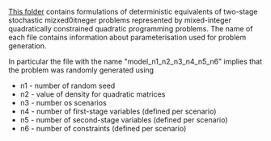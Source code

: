 [This folder](https://drive.google.com/drive/folders/1QXdTmEjxriQTCpphTmKZaxRSDzE9zPEK?usp=sharing) contains formulations of deterministic equivalents of two-stage stochastic mizxed0itneger problems represented by mixed-integer quadratically constrained quadratic programming problems. The name of each file contains information about parameterisation used for problem generation. 

In particular the file with the name "model_n1_n2_n3_n4_n5_n6" implies that the problem was randomly generated using 
* n1 - number of random seed 
* n2 - value of density for quadratic matrices 
* n3 - number os scenarios 
* n4 - number of first-stage variables (defined per scenario) 
* n5 - number of second-stage variables (defined per scenario) 
* n6 - number of constraints (defined per scenario)
